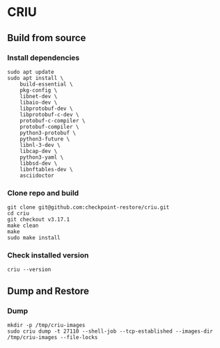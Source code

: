 # CRIU

## Build from source

### Install dependencies
```
sudo apt update
sudo apt install \
    build-essential \
    pkg-config \
    libnet-dev \
    libaio-dev \
    libprotobuf-dev \
    libprotobuf-c-dev \
    protobuf-c-compiler \
    protobuf-compiler \
    python3-protobuf \
    python3-future \
    libnl-3-dev \
    libcap-dev \
    python3-yaml \
    libbsd-dev \
    libnftables-dev \
    asciidoctor
```

### Clone repo and build

```
git clone git@github.com:checkpoint-restore/criu.git
cd criu
git checkout v3.17.1
make clean
make
sudo make install
```

### Check installed version
```
criu --version
```


## Dump and Restore

### Dump
```
mkdir -p /tmp/criu-images
sudo criu dump -t 27110 --shell-job --tcp-established --images-dir /tmp/criu-images --file-locks
```